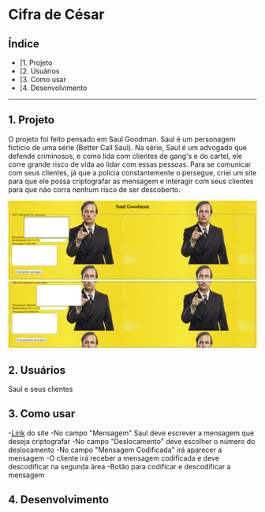 # Cifra de César

## Índice

* [1. Projeto
* [2. Usuários
* [3. Como usar
* [4. Desenvolvimento

***

## 1. Projeto

O projeto foi feito pensado em Saul Goodman. Saul é um personagem ficticio de uma série (Better Call Saul). Na série, Saul é um advogado que defende criminosos, e como lida com clientes de gang's e do cartel, ele corre grande risco de vida ao lidar com essas pessoas. Para se comunicar com seus clientes, já que a polícia constantemente o persegue, criei um site para que ele possa criptografar as mensagem e interagir com seus clientes para que não corra nenhum risco de ser descoberto.

![paginaweb](call.png)
![paginaweb](better.png)

## 2. Usuários

Saul e seus clientes

## 3. Como usar

-[Link](https://karinafs.github.io/SAP005-cipher/.) do site
-No campo "Mensagem" Saul deve escrever a mensagem que deseja criptografar
-No campo "Deslocamento" deve escolher o número do deslocamento
-No campo "Mensagem Codificada" irá aparecer a mensagem 
-O cliente irá receber a mensagem codificada e deve descodificar na segunda área
-Botão para codificar e descodificar a mensagem


## 4. Desenvolvimento






